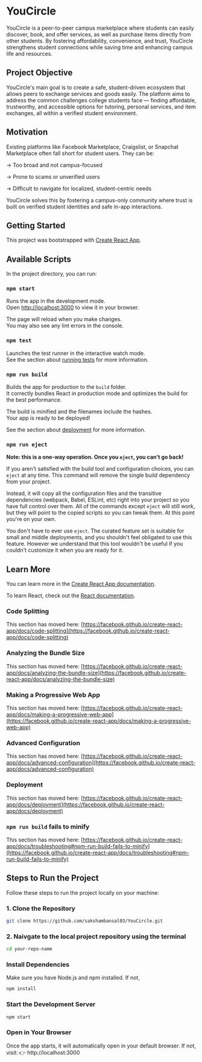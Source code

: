 # YouCircle

YouCircle is a peer-to-peer campus marketplace where students can easily discover, book, and offer services, as well as purchase items directly from other students. By fostering affordability, convenience, and trust, YouCircle strengthens student connections while saving time and enhancing campus life and resources.

## Project Objective
YouCircle's main goal is to create a safe, student-driven ecosystem that allows peers to exchange services and goods easily. The platform aims to address the common challenges college students face — finding affordable, trustworthy, and accessible options for tutoring, personal services, and item exchanges, all within a verified student environment.

## Motivation
Existing platforms like Facebook Marketplace, Craigslist, or Snapchat Marketplace often fall short for student users. They can be:

-> Too broad and not campus-focused

-> Prone to scams or unverified users

-> Difficult to navigate for localized, student-centric needs

YouCircle solves this by fostering a campus-only community where trust is built on verified student identities and safe in-app interactions.

## Getting Started

This project was bootstrapped with [Create React App](https://github.com/facebook/create-react-app).

## Available Scripts

In the project directory, you can run:

### `npm start`

Runs the app in the development mode.\
Open [http://localhost:3000](http://localhost:3000) to view it in your browser.

The page will reload when you make changes.\
You may also see any lint errors in the console.

### `npm test`

Launches the test runner in the interactive watch mode.\
See the section about [running tests](https://facebook.github.io/create-react-app/docs/running-tests) for more information.

### `npm run build`

Builds the app for production to the `build` folder.\
It correctly bundles React in production mode and optimizes the build for the best performance.

The build is minified and the filenames include the hashes.\
Your app is ready to be deployed!

See the section about [deployment](https://facebook.github.io/create-react-app/docs/deployment) for more information.

### `npm run eject`

**Note: this is a one-way operation. Once you `eject`, you can't go back!**

If you aren't satisfied with the build tool and configuration choices, you can `eject` at any time. This command will remove the single build dependency from your project.

Instead, it will copy all the configuration files and the transitive dependencies (webpack, Babel, ESLint, etc) right into your project so you have full control over them. All of the commands except `eject` will still work, but they will point to the copied scripts so you can tweak them. At this point you're on your own.

You don't have to ever use `eject`. The curated feature set is suitable for small and middle deployments, and you shouldn't feel obligated to use this feature. However we understand that this tool wouldn't be useful if you couldn't customize it when you are ready for it.

## Learn More

You can learn more in the [Create React App documentation](https://facebook.github.io/create-react-app/docs/getting-started).

To learn React, check out the [React documentation](https://reactjs.org/).

### Code Splitting

This section has moved here: [https://facebook.github.io/create-react-app/docs/code-splitting](https://facebook.github.io/create-react-app/docs/code-splitting)

### Analyzing the Bundle Size

This section has moved here: [https://facebook.github.io/create-react-app/docs/analyzing-the-bundle-size](https://facebook.github.io/create-react-app/docs/analyzing-the-bundle-size)

### Making a Progressive Web App

This section has moved here: [https://facebook.github.io/create-react-app/docs/making-a-progressive-web-app](https://facebook.github.io/create-react-app/docs/making-a-progressive-web-app)

### Advanced Configuration

This section has moved here: [https://facebook.github.io/create-react-app/docs/advanced-configuration](https://facebook.github.io/create-react-app/docs/advanced-configuration)

### Deployment

This section has moved here: [https://facebook.github.io/create-react-app/docs/deployment](https://facebook.github.io/create-react-app/docs/deployment)

### `npm run build` fails to minify

This section has moved here: [https://facebook.github.io/create-react-app/docs/troubleshooting#npm-run-build-fails-to-minify](https://facebook.github.io/create-react-app/docs/troubleshooting#npm-run-build-fails-to-minify)

## Steps to Run the Project

Follow these steps to run the project locally on your machine:

### 1. Clone the Repository
```bash
git clone https://github.com/sakshambansal03/YouCircle.git
```
### 2. Naivgate to the local project repository using the terminal
```bash
cd your-repo-name
```
### Install Dependencies
Make sure you have Node.js and npm installed. If not, 
```bash
npm install
```

### Start the Development Server
```bash
npm start
```

### Open in Your Browser
Once the app starts, it will automatically open in your default browser.
If not, visit:
👉 http://localhost:3000


